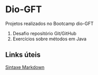 # Dio-GFT
Projetos realizados no Bootcamp dio-GFT 

1) Desafio repositório Git/GitHub
2) Exercícios sobre métodos em Java

## Links úteis
[Sintaxe Markdown](https://www.markdownguide.org/basic-syntax/)
